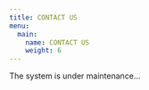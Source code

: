 ```yaml
---
title: CONTACT US
menu:
  main:
    name: CONTACT US
    weight: 6
---
```


The system is under maintenance...